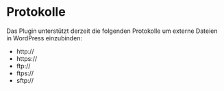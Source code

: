 # Protokolle

Das Plugin unterstützt derzeit die folgenden Protokolle um externe Dateien in WordPress einzubinden:

* http://
* https://
* ftp://
* ftps://
* sftp://

